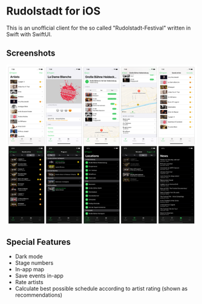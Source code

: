 # Rudolstadt for iOS
This is an unofficial client for the so called "Rudolstadt-Festival" written in Swift with SwiftUI.

## Screenshots
![Screenshots](Screenshots.png "Screenshots")

## Special Features
- Dark mode
- Stage numbers
- In-app map
- Save events in-app
- Rate artists
- Calculate best possible schedule according to artist rating (shown as recommendations)

